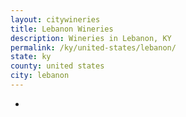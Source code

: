 ```yaml
---
layout: citywineries
title: Lebanon Wineries
description: Wineries in Lebanon, KY
permalink: /ky/united-states/lebanon/
state: ky
county: united states
city: lebanon
---
```

-
